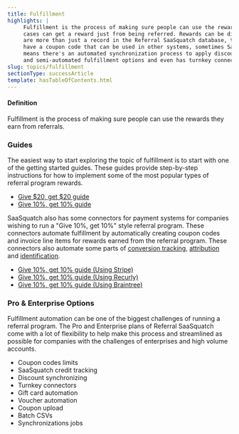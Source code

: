 ```yaml
---
title: Fulfillment
highlights: |
     Fulfillment is the process of making sure people can use the rewards they earn. People can earn rewards from referring their friends, and in some
     cases can get a reward just from being referred. Rewards can be discounts, credit, gift cards, points and many other things. To make sure these rewards
     are more than just a record in the Referral SaaSquatch database, there needs to be some way to fulfill them. Sometimes this just means rewards
     have a coupon code that can be used in other systems, sometimes SaaSquatch keeps track of a balance that is deducted by another system, and other times it
     means there's an automated synchronization process to apply discounts in payment systems. Referral SaaSquatch supports manual, automated
     and semi-automated fulfillment options and even has turnkey connectors that handle fulfillment automatically for you.
slug: topics/fulfillment
sectionType: successArticle
template: hasTableOfContents.html
---
```


<div class="bs-callout bs-callout-default">
  <h4>Definition</h4>
  Fulfillment is the process of making sure people can use the rewards they earn from referrals.
</div>


### Guides

The easiest way to start exploring the topic of fulfillment is to start with one of the getting started guides. These guides provide step-by-step instructions for how
to implement some of the most popular types of referral program rewards.

 - [Give $20, get $20 guide](/guides/dollar-credit)
 - [Give 10%, get 10% guide](/guides/percent-discount)

SaaSquatch also has some connectors for payment systems for companies wishing to run a "Give 10%, get 10%" style referral program. These connectors automate fulfillment by 
automatically creating coupon codes and invoice line items for rewards earned from the referral program. These connectors also automate some parts of
[conversion tracking](/topics/conversion/), [attribution](/topics/attribution/) and [identification](/topics/identification/).

 - [Give 10%, get 10% guide (Using Stripe)](/stripe)
 - [Give 10%, get 10% guide (Using Recurly)](/recurly)
 - [Give 10%, get 10% guide (Using Braintree)](/braintree)


### Pro & Enterprise Options

Fulfillment automation can be one of the biggest challenges of running a referral program. The Pro and Enterprise plans of Referral SaaSquatch come with a lot of flexibility
to help make this process and streamlined as possible for companies with the challenges of enterprises and high volume accounts.

 - Coupon codes limits
 - SaaSquatch credit tracking
 - Discount synchronizing
 - Turnkey connectors
 - Gift card automation
 - Voucher automation
 - Coupon upload
 - Batch CSVs
 - Synchronizations jobs
